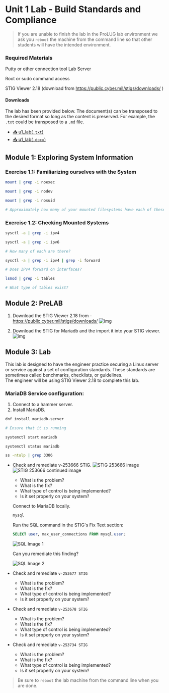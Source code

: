 # Unit 1 Lab - Build Standards and Compliance

> If you are unable to finish the lab in the ProLUG lab environment we ask you `reboot`
> the machine from the command line so that other students will have the intended environment.

### Required Materials

Putty or other connection tool Lab Server

Root or sudo command access

STIG Viewer 2.18 (download from <https://public.cyber.mil/stigs/downloads/> )

#### Downloads

The lab has been provided below. The document(s) can be transposed to
the desired format so long as the content is preserved. For example, the `.txt`
could be transposed to a `.md` file.

- <a href="../../assets/psc/downloads/u1/u1_lab.txt" target="_blank" download>📥 u1_lab(`.txt`)</a>
- <a href="../../assets/psc/downloads/u1/u1_lab.docx" target="_blank" download>📥 u1_lab(`.docx`)</a>

## Module 1: Exploring System Information

### Exercise 1.1: Familiarizing ourselves with the System

```bash
mount | grep -i noexec

mount | grep -i nodev

mount | grep -i nosuid

# Approximately how many of your mounted filesystems have each of these values?
```

### Exercise 1.2: Checking Mounted Systems

```bash
sysctl -a | grep -i ipv4

sysctl -a | grep -i ipv6

# How many of each are there?
```

```bash
sysctl -a | grep -i ipv4 | grep -i forward

# Does IPv4 forward on interfaces?
```

```bash
lsmod | grep -i tables

# What type of tables exist?
```

## Module 2: PreLAB

1. Download the STIG Viewer 2.18 from - <https://public.cyber.mil/stigs/downloads/>
   ![img](../../assets/psc/images/u1/mod2_prelab1.png)

2. Download the STIG for Mariadb and the import it into your STIG viewer.
   ![img](../../assets/psc/images/u1/mod2_prelab2.png)

## Module 3: Lab

This lab is designed to have the engineer practice securing a Linux server or service
against a set of configuration standards.
These standards are sometimes called benchmarks, checklists, or guidelines.  
The engineer will be using STIG Viewer 2.18 to complete this lab.

### MariaDB Service configuration:

1. Connect to a hammer server.
2. Install MariaDB.

```bash
dnf install mariadb-server

# Ensure that it is running

systemctl start mariadb

systemctl status mariadb

ss -ntulp | grep 3306
```

- Check and remediate v-253666 STIG.
  ![STIG 253666 image](../../assets/psc/images/u1/psc-lab1-mariadb-stig253666.png)
  ![STIG 253666 continued image](../../assets/psc/images/u1/psc-lab1-mariadb-stig253666-continued.png)
    - What is the problem?
    - What is the fix?
    - What type of control is being implemented?
    - Is it set properly on your system?

    Connect to MariaDB locally.

    ```bash
    mysql
    ```

    Run the SQL command in the STIG's Fix Text section:

    ```sql
    SELECT user, max_user_connections FROM mysql.user;
    ```

    ![SQL Image 1](../../assets/psc/images/u1/psc-u1lab-sql1.png)

    Can you remediate this finding?

    ![SQL Image 2](../../assets/psc/images/u1/psc-u1lab-sql2.png)

- Check and remediate `v-253677 STIG`
    - What is the problem?
    - What is the fix?
    - What type of control is being implemented?
    - Is it set properly on your system?

- Check and remediate `v-253678 STIG`
    - What is the problem?
    - What is the fix?
    - What type of control is being implemented?
    - Is it set properly on your system?

- Check and remediate `v-253734 STIG`
    - What is the problem?
    - What is the fix?
    - What type of control is being implemented?
    - Is it set properly on your system?

> Be sure to `reboot` the lab machine from the command line when you are done.
